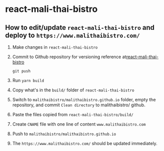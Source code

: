 # react-mali-thai-bistro

## How to edit/update `react-mali-thai-bistro` and deploy to `https://www.malithaibistro.com/`

1. Make changes in `react-mali-thai-bistro`
2. Commit to Github repository for versioning reference at[react-mali-thai-bistro](https://github.com/keenwilson/react-mali-thai-bistro)

   ```shell
   git push
   ```

3. Run `yarn build`
4. Copy what's in the `build/` folder of `react-mali-thai-bistro`
5. Switch to `malithaibistro/malithaibistro.github.io` folder, empty the repository, and commit `Clean directory` to malithaibistro/ github.
6. Paste the files copied from `react-mali-thai-bistro/build/`
7. Create `CNAME` file with one line of content
   `www.malithaibistro.com`
8. Push to `malithaibistro/malithaibistro.github.io`
9. The `https://www.malithaibistro.com/` should be updated immediately.
